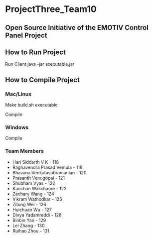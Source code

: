 # ProjectThree_Team10

## Open Source Initiative of the EMOTIV Control Panel Project

## How to Run Project



    
 
Run Client
java -jar executable.jar


    

## How to Compile Project

### Mac/Linux

Make build.sh executable

    

Compile

    
    
### Windows

Compile

    


### Team Members

* Hari Siddarth V K - 118
* Raghavendra Prasad Vemula - 119
* Bhavana Venkatasubramanian - 120
* Prasanth Venugopal - 121
* Shubham Vyas - 122
* Kanchan Wakchaure - 123
* Zachary Wang - 124
* Vikram Wathodkar - 125
* Zitong Wei - 126
* Huichuan Wu - 127
* Divya Yadamreddi - 128
* Binbin Yan - 129
* Lei Zhang - 130
* Ruihao Zhou - 131



